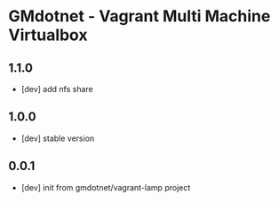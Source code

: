 # GMdotnet - Vagrant Multi Machine Virtualbox

## 1.1.0
- [dev] add nfs share

## 1.0.0
- [dev] stable version

## 0.0.1
- [dev] init from gmdotnet/vagrant-lamp project